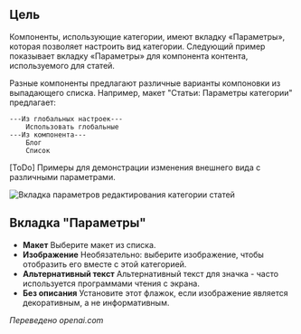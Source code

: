 <!-- Filename: Help6.x:Edit_Category_Options / Display title: Изменить параметры категории -->

## Цель

Компоненты, использующие категории, имеют вкладку «Параметры», которая позволяет настроить вид категории. Следующий пример показывает вкладку «Параметры» для компонента контента, используемого для статей.

Разные компоненты предлагают различные варианты компоновки из выпадающего списка. Например, макет "Статьи: Параметры категории" предлагает:

```
---Из глобальных настроек---
    Использовать глобальные
---Из компонента---
    Блог
    Список
```

[ToDo] Примеры для демонстрации изменения внешнего вида с различными параметрами.

![Вкладка параметров редактирования категории статей](../../../ru/images/common-elements/articles-edit-category-options-tab.png)

## Вкладка "Параметры"

- **Макет** Выберите макет из списка.
- **Изображение** Необязательно: выберите изображение, чтобы отобразить его вместе с этой
  категорией.
- **Альтернативный текст** Альтернативный текст для значка - часто используется программами
  чтения с экрана.
- **Без описания** Установите этот флажок, если изображение является декоративным, а не
  информативным.

*Переведено openai.com*

